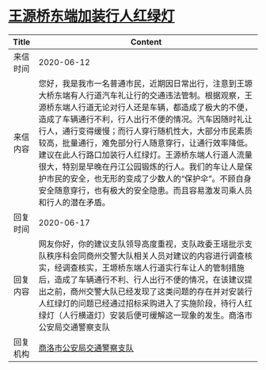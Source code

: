 # <a href="http://www.shangluo.gov.cn/zmhd/ldxxxx.jsp?urltype=leadermail.LeaderMailContentUrl&wbtreeid=1112&leadermailid=6027">王源桥东端加装行人红绿灯</a>
| Title |                                                                                                                                         Content                                                                                                                                          |
|:-----:|------------------------------------------------------------------------------------------------------------------------------------------------------------------------------------------------------------------------------------------------------------------------------------------|
| 来信时间  | 2020-06-12                                                                                                                                                                                                                                                                               |
| 来信内容  | 您好，我是我市一名普通市民，近期因日常出行，注意到王塬大桥东端有人行道汽车礼让行的交通违法管制。根据观察，王源桥东端人行道无论对行人还是车辆，都造成了极大的不便，造成了车辆通行不利，行人出行不便的情况。汽车因随时礼让行人，通行变得缓慢；而行人穿行随机性大，大部分市民素质较高，批量通行，难免部分行人随意穿行，让通行效率降低。建议在此人行路口加装行人红绿灯。王源桥东端人行道人流量很大，特别是早晚在丹江公园锻炼的行人。我们的车让人是保护市民的安全，也无形的变成了少数人的“保护伞”。不顾自身安全随意穿行，也有极大的安全隐患。而且容易激发司乘人员和行人的潜在矛盾。 |
| 回复时间  | 2020-06-17                                                                                                                                                                                                                                                                               |
| 回复内容  | 网友你好，你的建议支队领导高度重视，支队政委王瑶批示支队秩序科会同商州交警大队相关人员对建议的内容进行调查核实，经调查核实，王塬桥东端人行道实行车让人的管制措施后，造成了车辆通行不利、行人出行不便的情况，在该建议提出之前，商州交警大队已经发现了这类问题的存在并对安装行人红绿灯的问题已经通过招标采购进入了实施阶段，待行人红绿灯（人行横道灯）安装后便可缓解这一现象的发生。商洛市公安局交通警察支队                                                                                    |
| 回复机构  | <a href="../../categories/agencies/商洛市公安局交通警察支队.md">商洛市公安局交通警察支队</a>                                                                                                                                                                                                                     |